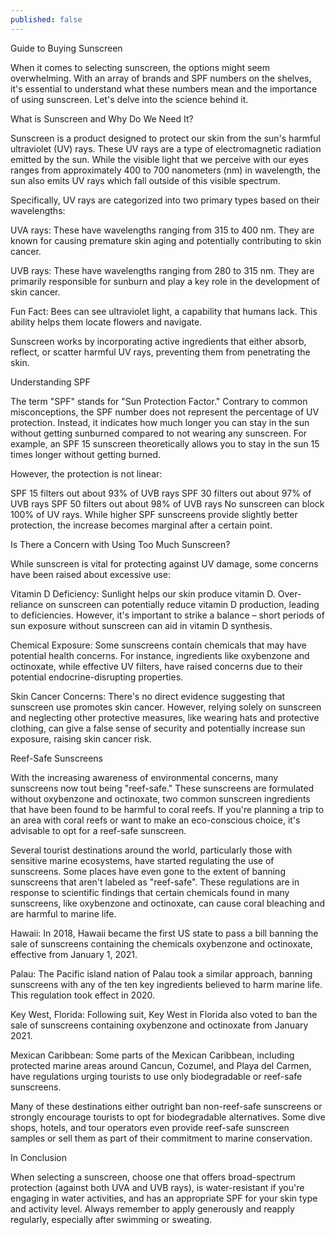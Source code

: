 ```yaml
---
published: false
---
```

Guide to Buying Sunscreen

When it comes to selecting sunscreen, the options might seem overwhelming. With an array of brands and SPF numbers on the shelves, it's essential to understand what these numbers mean and the importance of using sunscreen. Let's delve into the science behind it.

What is Sunscreen and Why Do We Need It?

Sunscreen is a product designed to protect our skin from the sun's harmful ultraviolet (UV) rays. These UV rays are a type of electromagnetic radiation emitted by the sun. While the visible light that we perceive with our eyes ranges from approximately 400 to 700 nanometers (nm) in wavelength, the sun also emits UV rays which fall outside of this visible spectrum.

Specifically, UV rays are categorized into two primary types based on their wavelengths:

UVA rays: These have wavelengths ranging from 315 to 400 nm. They are known for causing premature skin aging and potentially contributing to skin cancer.

UVB rays: These have wavelengths ranging from 280 to 315 nm. They are primarily responsible for sunburn and play a key role in the development of skin cancer.

Fun Fact: Bees can see ultraviolet light, a capability that humans lack. This ability helps them locate flowers and navigate.

Sunscreen works by incorporating active ingredients that either absorb, reflect, or scatter harmful UV rays, preventing them from penetrating the skin.

Understanding SPF

The term "SPF" stands for "Sun Protection Factor." Contrary to common misconceptions, the SPF number does not represent the percentage of UV protection. Instead, it indicates how much longer you can stay in the sun without getting sunburned compared to not wearing any sunscreen. For example, an SPF 15 sunscreen theoretically allows you to stay in the sun 15 times longer without getting burned.

However, the protection is not linear:

SPF 15 filters out about 93% of UVB rays
SPF 30 filters out about 97% of UVB rays
SPF 50 filters out about 98% of UVB rays
No sunscreen can block 100% of UV rays. While higher SPF sunscreens provide slightly better protection, the increase becomes marginal after a certain point.

Is There a Concern with Using Too Much Sunscreen?

While sunscreen is vital for protecting against UV damage, some concerns have been raised about excessive use:

Vitamin D Deficiency: Sunlight helps our skin produce vitamin D. Over-reliance on sunscreen can potentially reduce vitamin D production, leading to deficiencies. However, it's important to strike a balance – short periods of sun exposure without sunscreen can aid in vitamin D synthesis.

Chemical Exposure: Some sunscreens contain chemicals that may have potential health concerns. For instance, ingredients like oxybenzone and octinoxate, while effective UV filters, have raised concerns due to their potential endocrine-disrupting properties.

Skin Cancer Concerns: There's no direct evidence suggesting that sunscreen use promotes skin cancer. However, relying solely on sunscreen and neglecting other protective measures, like wearing hats and protective clothing, can give a false sense of security and potentially increase sun exposure, raising skin cancer risk.


Reef-Safe Sunscreens

With the increasing awareness of environmental concerns, many sunscreens now tout being "reef-safe." These sunscreens are formulated without oxybenzone and octinoxate, two common sunscreen ingredients that have been found to be harmful to coral reefs. If you're planning a trip to an area with coral reefs or want to make an eco-conscious choice, it's advisable to opt for a reef-safe sunscreen.

Several tourist destinations around the world, particularly those with sensitive marine ecosystems, have started regulating the use of sunscreens. Some places have even gone to the extent of banning sunscreens that aren't labeled as "reef-safe". These regulations are in response to scientific findings that certain chemicals found in many sunscreens, like oxybenzone and octinoxate, can cause coral bleaching and are harmful to marine life.

Hawaii: In 2018, Hawaii became the first US state to pass a bill banning the sale of sunscreens containing the chemicals oxybenzone and octinoxate, effective from January 1, 2021.

Palau: The Pacific island nation of Palau took a similar approach, banning sunscreens with any of the ten key ingredients believed to harm marine life. This regulation took effect in 2020.

Key West, Florida: Following suit, Key West in Florida also voted to ban the sale of sunscreens containing oxybenzone and octinoxate from January 2021.

Mexican Caribbean: Some parts of the Mexican Caribbean, including protected marine areas around Cancun, Cozumel, and Playa del Carmen, have regulations urging tourists to use only biodegradable or reef-safe sunscreens.

Many of these destinations either outright ban non-reef-safe sunscreens or strongly encourage tourists to opt for biodegradable alternatives. Some dive shops, hotels, and tour operators even provide reef-safe sunscreen samples or sell them as part of their commitment to marine conservation.



In Conclusion

When selecting a sunscreen, choose one that offers broad-spectrum protection (against both UVA and UVB rays), is water-resistant if you're engaging in water activities, and has an appropriate SPF for your skin type and activity level. Always remember to apply generously and reapply regularly, especially after swimming or sweating.
